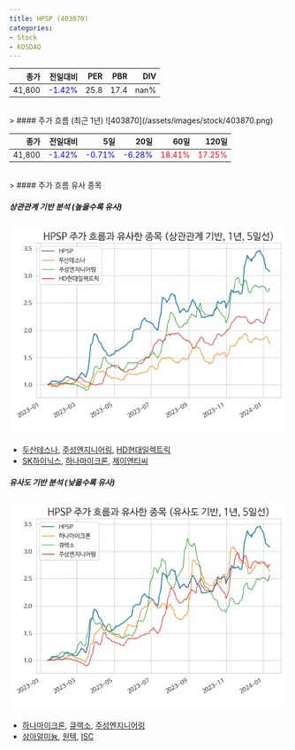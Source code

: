 ```yaml
---
title: HPSP (403870)
categories:
- Stock
- KOSDAQ
---
```


|종가|전일대비|PER|PBR|DIV|
|---:|-------:|--:|--:|--:|
|41,800|<span style="color: blue">-1.42%</span>|25.8|17.4|nan%|

<!-- more -->
<br>
> #### 주가 흐름 (최근 1년)
![403870](/assets/images/stock/403870.png)

|종가|전일대비|5일|20일|60일|120일|
|---:|-------:|--:|---:|---:|----:|
|41,800|<span style="color: blue">-1.42%</span>|<span style="color: blue">-0.71%</span>|<span style="color: blue">-6.28%</span>|<span style="color: red">18.41%</span>|<span style="color: red">17.25%</span>|

<br>
> #### 주가 흐름 유사 종목

##### 상관관계 기반 분석 (높을수록 유사)
![403870](/assets/images/stock/403870_corr.png)
- [두산테스나](/131970/), [주성엔지니어링](/036930/), [HD현대일렉트릭](/267260/)
- [SK하이닉스](/000660/), [하나마이크론](/067310/), [제이앤티씨](/204270/)

##### 유사도 기반 분석 (낮을수록 유사)	
![403870](/assets/images/stock/403870_sim.png)
- [하나마이크론](/067310/), [큐렉소](/060280/), [주성엔지니어링](/036930/)
- [삼아알미늄](/006110/), [원텍](/336570/), [ISC](/095340/)